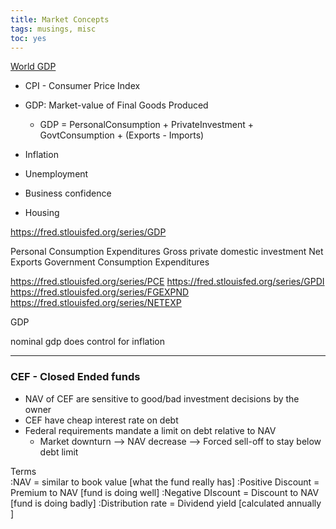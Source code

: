 ```yaml
---
title: Market Concepts
tags: musings, misc
toc: yes
---
```



[World GDP](https://fred.stlouisfed.org/series/NYGDPMKTPCDWLD)


* CPI - Consumer Price Index


* GDP: Market-value of Final Goods Produced
  * GDP = PersonalConsumption + PrivateInvestment + GovtConsumption + (Exports - Imports)
* Inflation
* Unemployment
* Business confidence
* Housing 

https://fred.stlouisfed.org/series/GDP

Personal Consumption Expenditures
Gross private domestic investment
Net Exports
Government Consumption Expenditures

https://fred.stlouisfed.org/series/PCE
https://fred.stlouisfed.org/series/GPDI
https://fred.stlouisfed.org/series/FGEXPND
https://fred.stlouisfed.org/series/NETEXP


GDP

nominal gdp does control for inflation


---

### CEF - Closed Ended funds

* NAV of CEF are sensitive to good/bad investment decisions by the owner  
* CEF have cheap interest rate on debt
* Federal requirements mandate a limit on debt relative to NAV
  * Market downturn --> NAV decrease --> Forced sell-off to stay below debt limit

Terms    
  :NAV = similar to book value [what the fund really has]
  :Positive Discount = Premium to NAV [fund is doing well]
  :Negative DIscount = Discount to NAV [fund is doing badly]
  :Distribution rate = Dividend yield [calculated annually ]